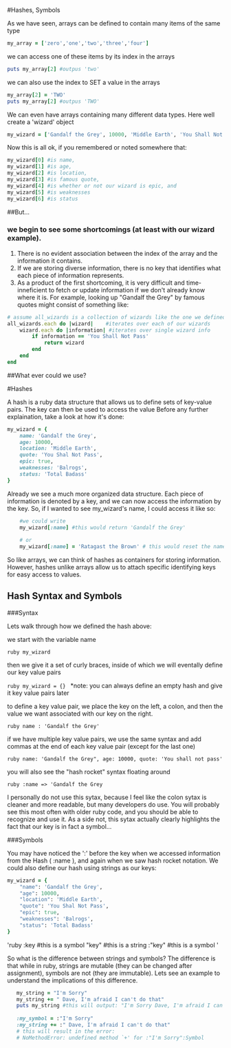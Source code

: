 #Hashes, Symbols

As we have seen, arrays can be defined to contain
	many items of the same type

```ruby 
my_array = ['zero','one','two','three','four']
```


we can access one of these items by its index in the arrays

```ruby 
puts my_array[2] #outpus 'two' 
```


we can also use the index to SET a value in the arrays

```ruby 
my_array[2] = 'TWO'
puts my_array[2] #outpus 'TWO'
```


We can even have arrays containing many different
  data types. Here well create a 'wizard' object

```ruby
my_wizard = ['Gandalf the Grey', 10000, 'Middle Earth', 'You Shall Not Pass', true, 'Balrogs', 'Total Badass']
```


Now this is all ok, if you remembered or noted somewhere that:
```ruby
my_wizard[0] #is name,
my_wizard[1] #is age,
my_wizard[2] #is location,
my_wizard[3] #is famous quote,
my_wizard[4] #is whether or not our wizard is epic, and
my_wizard[5] #is weaknesses
my_wizard[6] #is status
```

##But...
### we begin to see some shortcomings (at least with our wizard example). 

1. There is no evident association between the index of the array and the information it contains.
2. If we are storing diverse information, there is no key that identifies what each piece of information represents.
3. As a product of the first shortcoming, it is very difficult and time-inneficient to fetch or update information if we don't already know where it is. For example, looking up "Gandalf the Grey" by famous quotes might consist of something like:

```ruby
# assume all_wizards is a collection of wizards like the one we defined above
all_wizards.each do |wizard|	#iterates over each of our wizards
	wizard.each do |information| #iterates over single wizard info
		if information == 'You Shall Not Pass'
			return wizard
		end
	end
end
```

##What ever could we use?

#Hashes

A hash is a ruby data structure that allows us to define sets of key-value pairs. The key can then be used to access the value Before any further explaination, take a look at how it's done:

```ruby
my_wizard = {
    name: 'Gandalf the Grey',
    age: 10000,
    location: 'Middle Earth',
    quote: 'You Shal Not Pass',
    epic: true,
    weaknesses: 'Balrogs',
    status: 'Total Badass'
}
```

Already we see a much more organized data structure. Each piece of information is denoted by a key, and we can now access the information by the key. So, if I wanted to see my_wizard's name, I could access it like so: 

```ruby
    #we could write
    my_wizard[:name] #this would return 'Gandalf the Grey'
    
    # or
    my_wizard[:name] = 'Ratagast the Brown' # this would reset the name of the wizard
```

So like arrays, we can think of hashes as containers for storing information. However, hashes unlike arrays allow us to attach  specific identifying keys for easy access to values.

## Hash Syntax and Symbols

###Syntax

Lets walk through how we defined the  hash above:

we start with the variable name

`ruby
my_wizard
`

then we give it a set of curly braces, inside of which we will eventally define our key value pairs

`ruby
my_wizard = {}
`
    *note: you can always define an empty hash and give it key value pairs later
    
to define a key value pair, we place the key on the left, a colon, and then the value we want associated with our key on the right.

`ruby
name : 'Gandalf the Grey'
`

if we have multiple key value pairs, we use the same syntax and add commas at the end of each key value pair (except for the last one)

`ruby
name: 'Gandalf the Grey",
age: 10000,
quote: 'You shall not pass'
`

you will also see the "hash rocket" syntax floating around

`ruby
:name => 'Gandalf the Grey
`

I personally do not use this sytax, because I feel like the colon sytax is cleaner and more readable, but many developers
do use. You will probably see this most often with older ruby code, and you should be able to recognize and use it. As a side not, this sytax actually clearly highlights the fact that our key is in fact a symbol… 

###Symbols

You may have noticed the ':' before the key when we accessed information from the Hash ( :name ), and again when we saw hash rocket notation. We could also define our hash using strings as our keys:

```ruby
my_wizard = {
    "name": 'Gandalf the Grey',
    "age": 10000,
    "location": 'Middle Earth',
    "quote": 'You Shal Not Pass',
    "epic": true,
    "weaknesses": 'Balrogs',
    "status": 'Total Badass'
}
```
'ruby
:key #this is a symbol
"key" #this is a string
:"key" #this is a symbol
'

So what is the difference between strings and symbols? The difference is that while in ruby, strings are mutable (they can be changed after assignment), symbols are not (they are immutable). Lets see an example to understand the implications of this difference.

```ruby
   my_string = "I'm Sorry"
   my_string += " Dave, I'm afraid I can't do that"
   puts my_string #this will output: "I'm Sorry Dave, I'm afraid I can't do that"
   
   :my_symbol = :"I'm Sorry"
   :my_string += :" Dave, I'm afraid I can't do that"
   # this will result in the error:
   # NoMethodError: undefined method `+' for :"I'm Sorry":Symbol
```

